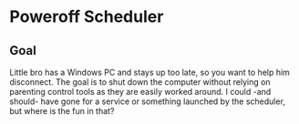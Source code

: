 # Poweroff Scheduler
 
## Goal
 
Little bro has a Windows PC and stays up too late, so you want to help him disconnect. The goal is to shut down the computer without relying on parenting control tools as they are easily worked around. I could -and should- have gone for a service or something launched by the scheduler, but where is the fun in that?

